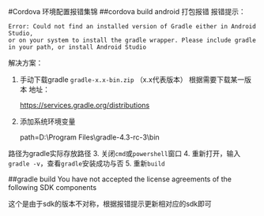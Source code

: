 #Cordova 环境配置报错集锦
##cordova build android 打包报错
报错提示：

    Error: Could not find an installed version of Gradle either in Android Studio,
    or on your system to install the gradle wrapper. Please include gradle
    in your path, or install Android Studio

解决方案：

1. 手动下载gradle
`gradle-x.x-bin.zip` （x.x代表版本） 
根据需要下载某一版本 
地址：

    https://services.gradle.org/distributions

2. 添加系统环境变量

    path=D:\Program Files\gradle-4.3-rc-3\bin

路径为gradle实际存放路径
3. 关闭`cmd`或`powershell`窗口
4. 重新打开，输入`gradle -v`，查看`gradle`安装成功与否
5. 重新`build`


##gradle build
    You have not accepted the license agreements of the following SDK components

这个是由于sdk的版本不对称，根据报错提示更新相对应的sdk即可